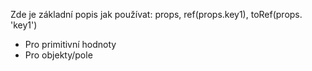 Zde je základní popis jak používat: props, ref(props.key1), toRef(props. 'key1')
- Pro primitivní hodnoty
- Pro objekty/pole

